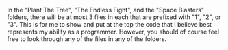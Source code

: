 In the "Plant The Tree", "The Endless Fight", and the "Space Blasters" folders, there will be at most 3 files in each that are prefixed with "1", "2", or "3".
This is for me to show and put at the top the code that I believe best represents my ability as a programmer.
However, you should of course feel free to look through any of the files in any of the folders.
